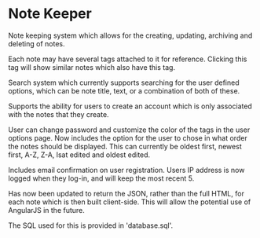 # Note Keeper
Note keeping system which allows for the creating, updating, archiving and deleting of notes.

Each note may have several tags attached to it for reference. Clicking this tag will show similar notes which also have this tag. 

Search system which currently supports searching for the user defined options, which can be note title, text, or a combination of both of these. 

Supports the ability for users to create an account which is only associated with the notes that they create. 

User can change password and customize the color of the tags in the user options page. Now includes the option for the user to chose in what order the notes should be displayed. This can currently be oldest first, newest first, A-Z, Z-A, lsat edited and oldest edited.

Includes email confirmation on user registration. Users IP address is now logged when they log-in, and will keep the most recent 5.

Has now been updated to return the JSON, rather than the full HTML, for each note which is then built client-side. This will allow the potential use of AngularJS in the future.

The SQL used for this is provided in 'database.sql'.
